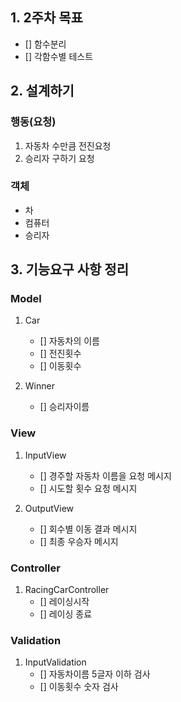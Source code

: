 ## 1. 2주차 목표
- [] 함수분리
- [] 각함수별 테스트

## 2. 설계하기
### 행동(요청)
1. 자동차 수만큼 전진요청
2. 승리자 구하기 요청

### 객체
- 차
- 컴퓨터
- 승리자

## 3. 기능요구 사항 정리

### Model
1. Car 
   - [] 자동차의 이름
   - [] 전진횟수
   - [] 이동횟수

2. Winner
    - [] 승리자이름

### View
1. InputView
    - [] 경주할 자동차 이름을 요청 메시지
    - [] 시도할 횟수 요청 메시지

2. OutputView
   - [] 회수별 이동 결과 메시지
   - [] 최종 우승자 메시지

### Controller
1. RacingCarController
   - [] 레이싱시작
   - [] 레이싱 종료

### Validation
1. InputValidation
   - [] 자동차이름 5글자 이하 검사
   - [] 이동횟수 숫자 검사